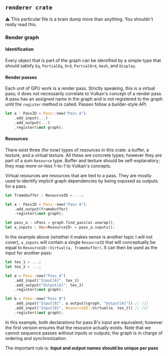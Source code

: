 ## `renderer crate`

:warning: This particular file is a brain dump more than anything. You shouldn't really read this.

### Render graph
#### Identification

Every object that is part of the graph can be identified by a simple type that should satisfy `Eq`, `PartialEq`, `Ord`, `PartialOrd`, `Hash`, and `Display`.

#### Render passes

Each unit of GPU work is a render pass. Strictly speaking, this is a virtual pass; it does not necessarily correlate to Vulkan's concept of a render pass.
A pass has an assigned name in the graph and is not registered to the graph until the `register` method is called. Passes follow a builder-style API.

```rust
let a : PassID = Pass::new("Pass A")
    .add_input(...)
    .add_output(...)
    .register(&mut graph);
```

#### Resources

There exist three (for now) types of resources in this crate: a buffer, a texture, and a virtual texture. All these are concrete types; however they are part
of a sum `Resource` type. Buffer and texture should be self-explanatory; they map more-or-less 1-to-1 to Vulkan's concepts.

Virtual resources are resources that are tied to a pass. They are mostly used to identify implicit graph dependencies by being exposed as outputs for a pass.

```rust
let framebuffer : ResourceID = ...;

let a : PassID = Pass::new("Pass A").
    .add_output(framebuffer)
    .register(&mut graph);

let pass_a : &Pass = graph.find_pass(a).unwrap();
let a_inputs : Vec<ResourceID> = pass_a.inputs();
```

In the example above (whether it makes sense is another topic I will not cover), `a_inputs` will contain a single `ResourceID` that
will conceptually be equal to `ResourceID::Virtual(a, framebuffer)`. It can then be used as the input for another pass:

```rust
let tex_1 = ...;
let tex_2 = ...;

let a = Pass::new("Pass A")
    .add_input("Input[A]", tex_1)
    .add_output("Output[A]", tex_2)
    .register(&mut graph);

let b = Pass::new("Pass B")
    .add_input("Input[B]", a.output(&graph, "Output[A]")) // (1)
    .add_input("Input[B]", ResourceID::Virtual(a, tex_2)) // (2)
    .register(&mut graph);
```

In this example, both declarations for pass B's input are equivalent; however the first version ensures that the resource actually exists.
Note that we cannot sequence passes without inputs or outputs; the graph is in charge of ordering and synchronization.

The important rule is: **Input and output names should be unique per pass**
